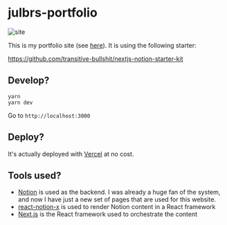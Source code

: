 # julbrs-portfolio

![site](https://user-images.githubusercontent.com/4988590/155229191-055a0c46-5462-4c52-894c-d5f722330891.png)

This is my portfolio site (see [here](https://sidoine.org)). It is using the following starter:

https://github.com/transitive-bullshit/nextjs-notion-starter-kit

## Develop?

```
yarn
yarn dev
```

Go to `http://localhost:3000`

## Deploy?

It's actually deployed with [Vercel](https://vercel.com/) at no cost.

## Tools used?

- [Notion](https://www.notion.so/) is used as the backend. I was already a huge fan of the system, and now I have just a new set of pages that are used for this website.
- [react-notion-x](https://github.com/NotionX/react-notion-x) is used to render Notion content in a React framework
- [Next.js](https://nextjs.org/) is the React framework used to orchestrate the content
